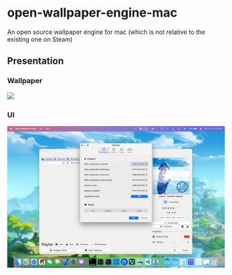 # open-wallpaper-engine-mac
An open source wallpaper engine for mac (which is not relative to the existing one on Steam)

## Presentation

### Wallpaper

![](resources/wallpaper.png)

### UI

![](resources/wallpaper-with-windows.png)
